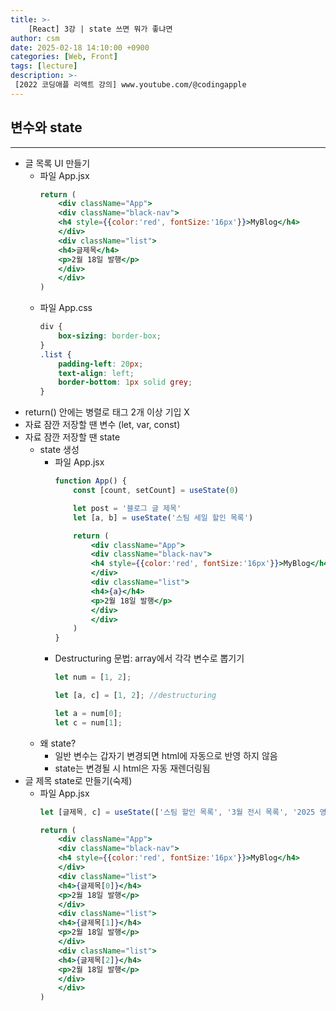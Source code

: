 ```yaml
---
title: >-
    [React] 3강 | state 쓰면 뭐가 좋냐면
author: csm
date: 2025-02-18 14:10:00 +0900
categories: [Web, Front]
tags: [lecture]
description: >-
 [2022 코딩애플 리액트 강의] www.youtube.com/@codingapple
---
```


## 변수와 state
---
- 글 목록 UI 만들기
    - 파일 App.jsx
        ```jsx
        return (
            <div className="App">
            <div className="black-nav">
            <h4 style={{color:'red', fontSize:'16px'}}>MyBlog</h4>
            </div>
            <div className="list">
            <h4>글제목</h4>
            <p>2월 18일 발행</p>
            </div>
            </div>
        )
        ```
    - 파일 App.css
        ```css
        div {
            box-sizing: border-box;
        }
        .list {
            padding-left: 20px;
            text-align: left;
            border-bottom: 1px solid grey;
        }
        ```
- return() 안에는 병렬로 태그 2개 이상 기입 X
- 자료 잠깐 저장할 땐 변수 (let, var, const)
- 자료 잠깐 저장할 땐 state
    - state 생성
        - 파일 App.jsx
            ```jsx
            function App() {
                const [count, setCount] = useState(0)

                let post = '블로그 글 제목'
                let [a, b] = useState('스팀 세일 할인 목록')

                return (
                    <div className="App">
                    <div className="black-nav">
                    <h4 style={{color:'red', fontSize:'16px'}}>MyBlog</h4>
                    </div>
                    <div className="list">
                    <h4>{a}</h4>
                    <p>2월 18일 발행</p>
                    </div>
                    </div>
                )
            }
            ```
        - Destructuring 문법: array에서 각각 변수로 뽑기기
            ```jsx
            let num = [1, 2];

            let [a, c] = [1, 2]; //destructuring
            
            let a = num[0];
            let c = num[1];
            ```
    - 왜 state?
        - 일반 변수는 갑자기 변경되면 html에 자동으로 반영 하지 않음
        - state는 변경될 시 html은 자동 재렌더링됨
- 글 제목 state로 만들기(숙제)
    - 파일 App.jsx
        ```jsx
        let [글제목, c] = useState(['스팀 할인 목록', '3월 전시 목록', '2025 영화 개봉작 목록'])

        return (
            <div className="App">
            <div className="black-nav">
            <h4 style={{color:'red', fontSize:'16px'}}>MyBlog</h4>
            </div>
            <div className="list">
            <h4>{글제목[0]}</h4>
            <p>2월 18일 발행</p>
            </div>
            <div className="list">
            <h4>{글제목[1]}</h4>
            <p>2월 18일 발행</p>
            </div>
            <div className="list">
            <h4>{글제목[2]}</h4>
            <p>2월 18일 발행</p>
            </div>
            </div>
        )
        ```